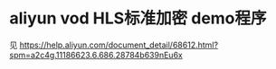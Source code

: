 # aliyun vod HLS标准加密 demo程序

见 https://help.aliyun.com/document_detail/68612.html?spm=a2c4g.11186623.6.686.28784b639nEu6x
